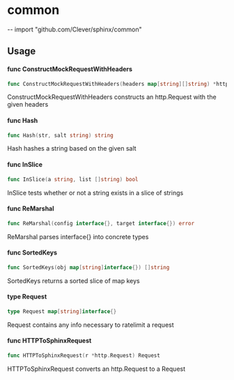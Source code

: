 # common
--
    import "github.com/Clever/sphinx/common"


## Usage

#### func  ConstructMockRequestWithHeaders

```go
func ConstructMockRequestWithHeaders(headers map[string][]string) *http.Request
```
ConstructMockRequestWithHeaders constructs an http.Request with the given
headers

#### func  Hash

```go
func Hash(str, salt string) string
```
Hash hashes a string based on the given salt

#### func  InSlice

```go
func InSlice(a string, list []string) bool
```
InSlice tests whether or not a string exists in a slice of strings

#### func  ReMarshal

```go
func ReMarshal(config interface{}, target interface{}) error
```
ReMarshal parses interface{} into concrete types

#### func  SortedKeys

```go
func SortedKeys(obj map[string]interface{}) []string
```
SortedKeys returns a sorted slice of map keys

#### type Request

```go
type Request map[string]interface{}
```

Request contains any info necessary to ratelimit a request

#### func  HTTPToSphinxRequest

```go
func HTTPToSphinxRequest(r *http.Request) Request
```
HTTPToSphinxRequest converts an http.Request to a Request
